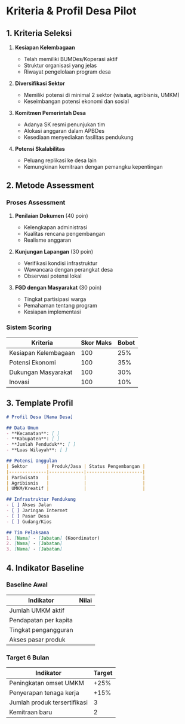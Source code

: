# Kriteria & Profil Desa Pilot

## 1. Kriteria Seleksi

1. **Kesiapan Kelembagaan**  
   - Telah memiliki BUMDes/Koperasi aktif  
   - Struktur organisasi yang jelas  
   - Riwayat pengelolaan program desa  

2. **Diversifikasi Sektor**  
   - Memiliki potensi di minimal 2 sektor (wisata, agribisnis, UMKM)  
   - Keseimbangan potensi ekonomi dan sosial  

3. **Komitmen Pemerintah Desa**  
   - Adanya SK resmi penunjukan tim  
   - Alokasi anggaran dalam APBDes  
   - Kesediaan menyediakan fasilitas pendukung  

4. **Potensi Skalabilitas**  
   - Peluang replikasi ke desa lain  
   - Kemungkinan kemitraan dengan pemangku kepentingan  

## 2. Metode Assessment

### Proses Assessment

1. **Penilaian Dokumen** (40 poin)  
   - Kelengkapan administrasi  
   - Kualitas rencana pengembangan  
   - Realisme anggaran  

2. **Kunjungan Lapangan** (30 poin)  
   - Verifikasi kondisi infrastruktur  
   - Wawancara dengan perangkat desa  
   - Observasi potensi lokal  

3. **FGD dengan Masyarakat** (30 poin)  
   - Tingkat partisipasi warga  
   - Pemahaman tentang program  
   - Kesiapan implementasi  

### Sistem Scoring

| Kriteria          | Skor Maks | Bobot |
|-------------------|-----------|-------|
| Kesiapan Kelembagaan | 100      | 25%  |
| Potensi Ekonomi   | 100       | 35%  |
| Dukungan Masyarakat | 100      | 30%  |
| Inovasi           | 100       | 10%  |

## 3. Template Profil

```markdown
# Profil Desa [Nama Desa]

## Data Umum
- **Kecamatan**: [ ]
- **Kabupaten**: [ ]
- **Jumlah Penduduk**: [ ]
- **Luas Wilayah**: [ ]

## Potensi Unggulan
| Sektor       | Produk/Jasa | Status Pengembangan |
|--------------|-------------|---------------------|
| Pariwisata   |             |                     |
| Agribisnis   |             |                     |
| UMKM/Kreatif |             |                     |

## Infrastruktur Pendukung
- [ ] Akses Jalan
- [ ] Jaringan Internet
- [ ] Pasar Desa
- [ ] Gudang/Kios

## Tim Pelaksana
1. [Nama] - [Jabatan] (Koordinator)
2. [Nama] - [Jabatan]
3. [Nama] - [Jabatan]
```

## 4. Indikator Baseline

### Baseline Awal

| Indikator               | Nilai |
|-------------------------|-------|
| Jumlah UMKM aktif       |       |
| Pendapatan per kapita   |       |
| Tingkat pengangguran    |       |
| Akses pasar produk      |       |

### Target 6 Bulan

| Indikator               | Target |
|-------------------------|--------|
| Peningkatan omset UMKM  | +25%   |
| Penyerapan tenaga kerja | +15%   |
| Jumlah produk tersertifikasi | 3    |
| Kemitraan baru          | 2      |
